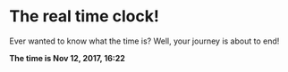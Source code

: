 # The real time clock!

Ever wanted to know what the time is? Well, your journey is about to end!

**The time is Nov 12, 2017, 16:22**